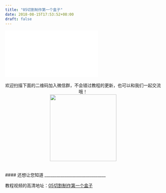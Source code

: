 ```yaml
---
title: "05切割制作第一个盒子"
date: 2018-08-15T17:53:52+08:00
draft: false
---
```





<div class="video">
<iframe src="//player.bilibili.com/player.html?aid=29613033&cid=51344021&page=1" scrolling="no" border="0" frameborder="no" framespacing="0" allowfullscreen="true"> </iframe>
</div>


<Br/>


<center>欢迎扫描下面的二维码加入微信群，不会错过教程的更新，也可以和我们一起交流哦！</center >

<center><img src="../../img/WechatIMG1189.jpeg" style="width: 215px; margin: unset;"/></center >
<Br/>
<Br/>
#### 还想让您知道
_______________________________

教程视频的高清地址：[05切割制作第一个盒子](https://www.bilibili.com/video/av29613033)
